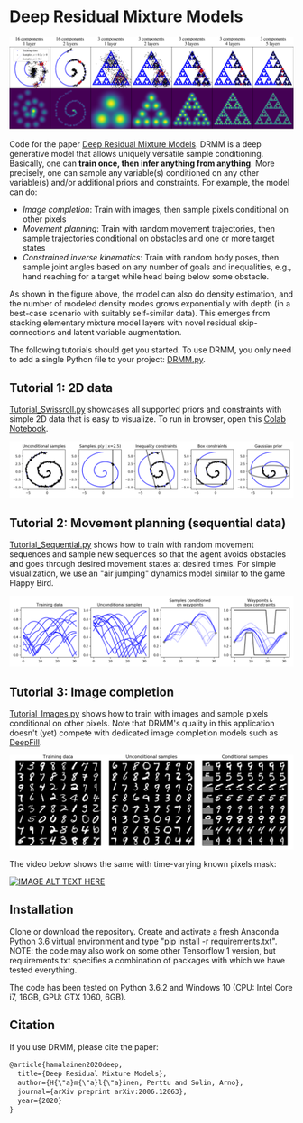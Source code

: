 # Deep Residual Mixture Models
![Visualizing DRMM samples and density estimates with 2D data](./images/toydata.png)

Code for the paper [Deep Residual Mixture Models](https://arxiv.org/abs/2006.12063). DRMM is a deep generative model that allows uniquely versatile sample conditioning. Basically, one can **train once, then infer anything from anything**. More precisely, one can sample any variable(s) conditioned on any other variable(s) and/or additional priors and constraints. For example, the model can do:

* *Image completion*: Train with images, then sample pixels conditional on other pixels
* *Movement planning*: Train with random movement trajectories, then sample trajectories conditional on obstacles and one or more target states
* *Constrained inverse kinematics*: Train with random body poses, then sample joint angles based on any number of goals and inequalities, e.g., hand reaching for a target while head being below some obstacle.

As shown in the figure above, the model can also do density estimation, and the number of modeled density modes grows exponentially with depth (in a best-case scenario with suitably self-similar data). This emerges from stacking elementary mixture model layers with novel residual skip-connections and latent variable augmentation.  

The following tutorials should get you started. To use DRMM, you only need to add a single Python file to your project: [DRMM.py](DRMM.py).

## Tutorial 1: 2D data
[Tutorial_Swissroll.py](Tutorial_Swissroll.py) showcases all supported priors and constraints with simple 2D data that is easy to visualize. To run in browser, open this [Colab Notebook](https://colab.research.google.com/github/PerttuHamalainen/DRMM/blob/master/Tutorial_Swissroll.ipynb).

![Visualizing the various supported ways of conditioning and constraining samples](./images/tutorial_swissroll.png)



## Tutorial 2: Movement planning (sequential data)
[Tutorial_Sequential.py](Tutorial_Sequential.py) shows how to train with random movement sequences and sample new sequences so that the agent avoids obstacles and goes through desired movement states at desired times. For simple visualization, we use an "air jumping" dynamics model similar to the game Flappy Bird.

![Sampling movement trajectories](./images/tutorial_sequential_FlappyBird.png)


## Tutorial 3: Image completion
[Tutorial_Images.py](Tutorial_Images.py) shows how to train with images and sample pixels conditional on other pixels. Note that DRMM's quality in this application doesn't (yet) compete with dedicated image completion models such as [DeepFill](https://github.com/JiahuiYu/generative_inpainting).

![Image completion](./images/tutorial_images.png)

The video below shows the same with time-varying known pixels mask:

<a href="http://www.youtube.com/watch?feature=player_embedded&v=rBTFTZCZKZE
" ><img src="http://img.youtube.com/vi/rBTFTZCZKZE/0.jpg"
alt="IMAGE ALT TEXT HERE" width="320" /></a>

## Installation

Clone or download the repository. Create and activate a fresh Anaconda Python 3.6 virtual environment and type "pip install -r requirements.txt". NOTE: the code may also work on some other Tensorflow 1 version, but requirements.txt specifies a combination of packages with which we have tested everything.

The code has been tested on Python 3.6.2 and Windows 10 (CPU: Intel Core i7, 16GB, GPU: GTX 1060, 6GB). <!-- except for the Quick! Draw dataset preprocessing (rasterization) code that only works on Linux. On Windows 10, one gets .dll errors that we have not yet managed to sort out.-->

## Citation
If you use DRMM, please cite the paper:

```
@article{hamalainen2020deep,
  title={Deep Residual Mixture Models},
  author={H{\"a}m{\"a}l{\"a}inen, Perttu and Solin, Arno},
  journal={arXiv preprint arXiv:2006.12063},
  year={2020}
}
```
